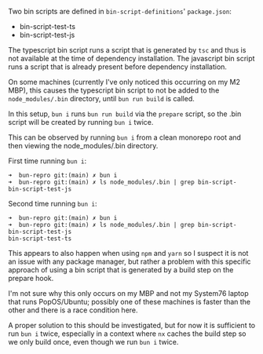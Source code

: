 Two bin scripts are defined in `bin-script-definitions`' `package.json`:
- bin-script-test-ts
- bin-script-test-js

The typescript bin script runs a script that is generated by `tsc` and thus is not available at the time of dependency installation.
The javascript bin script runs a script that is already present before dependency installation.

On some machines (currently I've only noticed this occurring on my M2 MBP), this causes the 
typescript bin script to not be added to the `node_modules/.bin` directory, until `bun run build` is called.

In this setup, `bun i` runs `bun run build` via the `prepare` script, so the .bin script will be created by running `bun i` twice.

This can be observed by running `bun i` from a clean monorepo root and then viewing the node_modules/.bin directory.

First time running `bun i`:
```
➜  bun-repro git:(main) ✗ bun i
➜  bun-repro git:(main) ✗ ls node_modules/.bin | grep bin-script-
bin-script-test-js
```
Second time running `bun i`:
```
➜  bun-repro git:(main) ✗ bun i
➜  bun-repro git:(main) ✗ ls node_modules/.bin | grep bin-script-
bin-script-test-js
bin-script-test-ts
```

This appears to also happen when using `npm` and `yarn` so I suspect it is not an issue with any package manager,
but rather a problem with this specific approach of using a bin script that is generated by a build step on the prepare hook.

I'm not sure why this only occurs on my MBP and not my System76 laptop that runs PopOS/Ubuntu; 
possibly one of these machines is faster than the other and there is a race condition here. 

A proper solution to this should be investigated, but for now it is sufficient to run `bun i` twice, especially in a context where
`nx` caches the build step so we only build once, even though we run `bun i` twice.